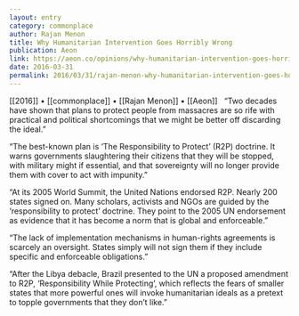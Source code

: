 ```yaml
---
layout: entry
category: commonplace
author: Rajan Menon
title: Why Humanitarian Intervention Goes Horribly Wrong
publication: Aeon
link: https://aeon.co/opinions/why-humanitarian-intervention-goes-horribly-wrong
date: 2016-03-31
permalink: 2016/03/31/rajan-menon-why-humanitarian-intervention-goes-horribly-wrong
---
```


[[2016]] • [[commonplace]] • [[Rajan Menon]] • [[Aeon]]
 
“Two decades have shown that plans to protect people from massacres are so rife with practical and political shortcomings that we might be better off discarding the ideal.”

“The best-known plan is ‘The Responsibility to Protect’ (R2P) doctrine. It warns governments slaughtering their citizens that they will be stopped, with military might if essential, and that sovereignty will no longer provide them with cover to act with impunity.”

“At its 2005 World Summit, the United Nations endorsed R2P. Nearly 200 states signed on. Many scholars, activists and NGOs are guided by the ‘responsibility to protect’ doctrine. They point to the 2005 UN endorsement as evidence that it has become a norm that is global and enforceable.”

“The lack of implementation mechanisms in human-rights agreements is scarcely an oversight. States simply will not sign them if they include specific and enforceable obligations.”

“After the Libya debacle, Brazil presented to the UN a proposed amendment to R2P, ‘Responsibility While Protecting’, which reflects the fears of smaller states that more powerful ones will invoke humanitarian ideals as a pretext to topple governments that they don’t like.”

